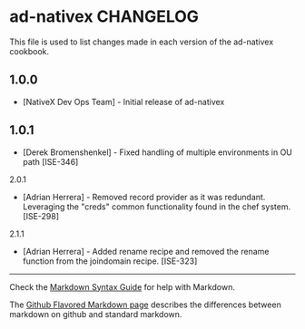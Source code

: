 ad-nativex CHANGELOG
====================

This file is used to list changes made in each version of the ad-nativex cookbook.

1.0.0
-----
- [NativeX Dev Ops Team] - Initial release of ad-nativex

1.0.1
-----
- [Derek Bromenshenkel] - Fixed handling of multiple environments in OU path [ISE-346]

2.0.1
- [Adrian Herrera] - Removed record provider as it was redundant. Leveraging the "creds" common functionality found in the chef system. [ISE-298]

2.1.1
- [Adrian Herrera] - Added rename recipe and removed the rename function from the joindomain recipe. [ISE-323]

- - -
Check the [Markdown Syntax Guide](http://daringfireball.net/projects/markdown/syntax) for help with Markdown.

The [Github Flavored Markdown page](http://github.github.com/github-flavored-markdown/) describes the differences between markdown on github and standard markdown.
